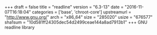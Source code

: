 +++
draft = false
title = "readline"
version = "6.3-13"
date = "2016-11-07T16:18:04"
categories = ['base', 'chroot-core']
upstreamurl = "http://www.gnu.org/"
arch = "x86_64"
size = "285020"
usize = "676577"
sha1sum = "10d581ff24305dec54d2499ceae144a8ad7913b1"
+++
GNU readline library